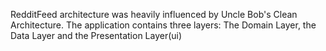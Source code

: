 RedditFeed architecture was heavily influenced by Uncle Bob's Clean Architecture.
The application contains three layers: The Domain Layer, the Data Layer and the Presentation Layer(ui)

